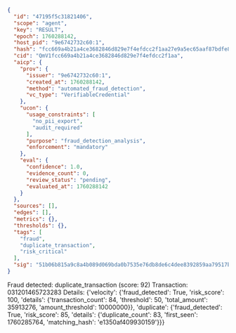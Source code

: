 ```json
{
  "id": "47195f5c31821406",
  "scope": "agent",
  "key": "RESULT",
  "epoch": 1760288142,
  "host_pid": "9e6742732c60:1",
  "hash": "fcc669a4b21a4ce3682846d829e7f4efdcc2f1aa27e9a5ec65aaf87bdfe8534c",
  "cid": "QmV1fcc669a4b21a4ce3682846d829e7f4efdcc2f1aa",
  "aicp": {
    "prov": {
      "issuer": "9e6742732c60:1",
      "created_at": 1760288142,
      "method": "automated_fraud_detection",
      "vc_type": "VerifiableCredential"
    },
    "ucon": {
      "usage_constraints": [
        "no_pii_export",
        "audit_required"
      ],
      "purpose": "fraud_detection_analysis",
      "enforcement": "mandatory"
    },
    "eval": {
      "confidence": 1.0,
      "evidence_count": 0,
      "review_status": "pending",
      "evaluated_at": 1760288142
    }
  },
  "sources": [],
  "edges": [],
  "metrics": {},
  "thresholds": {},
  "tags": [
    "fraud",
    "duplicate_transaction",
    "risk_critical"
  ],
  "sig": "51b06b815a9c8a4b089d069bda0b7535e76db8de6c4dee8392859aa79517bf04"
}
```

Fraud detected: duplicate_transaction (score: 92)
Transaction: 031201465723283
Details: {'velocity': {'fraud_detected': True, 'risk_score': 100, 'details': {'transaction_count': 84, 'threshold': 50, 'total_amount': 35913276, 'amount_threshold': 10000000}}, 'duplicate': {'fraud_detected': True, 'risk_score': 85, 'details': {'duplicate_count': 83, 'first_seen': 1760285764, 'matching_hash': 'e1350af409930159'}}}